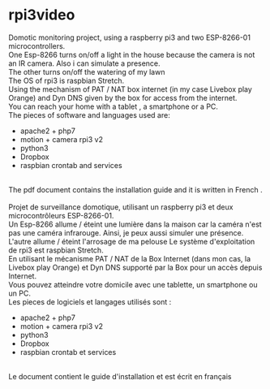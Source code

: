 # rpi3video
Domotic monitoring project, using a raspberry pi3 and two ESP-8266-01 microcontrollers. </br>
One Esp-8266 turns on/off a light in the house because the camera is not an IR camera. Also i can simulate a presence. </br>
The other turns on/off the watering of my lawn </br>
The OS of rpi3 is raspbian Stretch.</br>
Using the mechanism of PAT / NAT box internet (in my case Livebox play Orange) and Dyn DNS given by the box for access from the internet. </br>
You can reach your home with a tablet , a smartphone or a PC.
</br>
The pieces of software and languages used are: </br>
- apache2 + php7</br>
- motion + camera rpi3 v2</br>
- python3</br>
- Dropbox</br>
- raspbian crontab and services</br>
</br>
The pdf document contains the installation guide and it is written in French .
</br>

</br>
Projet de surveillance domotique, utilisant un raspberry pi3 et deux microcontrôleurs ESP-8266-01.</br>
Un Esp-8266 allume / éteint une lumière dans la maison car la caméra n'est pas une caméra infrarouge.
Ainsi, je peux aussi simuler une présence. </br>
L'autre allume / éteint l'arrosage de ma pelouse
Le système d'exploitation de rpi3 est raspbian Stretch. </br>
En utilisant le mécanisme  PAT / NAT de la Box Internet (dans mon cas, la Livebox play Orange) et Dyn DNS supporté par la Box pour un accès depuis Internet. </br>
Vous pouvez atteindre votre domicile avec une tablette, un smartphone ou un PC.
</br>
Les pieces de logiciels et langages utilisés sont : </br>

- apache2 + php7</br>
- motion  +  camera rpi3 v2</br>
- python3</br>
- Dropbox</br>
- raspbian crontab et services</br>


</br>
Le document contient le guide d'installation et  est écrit en français

